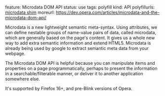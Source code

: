 feature: Microdata DOM API
status: use
tags: polyfill
kind: API
polyfillurls: [microdata shim](https://github.com/termi/Microdata-JS)
moreurl: https://dev.opera.com/articles/microdata-and-the-microdata-dom-api/

Microdata is a new lightweight semantic meta-syntax. Using attributes, we can define nestable groups of name-value pairs of data, called microdata, which are generally based on the page's content. It gives us a whole new way to add extra semantic information and extend HTML5. Microdata is already being used by google to extract semantic meta data from your webpage.

The Microdata DOM API is helpful because you can manipulate items and properties on a page programmatically, perhaps to present the information in a searchable/filterable manner, or deliver it to another application somewhere else.

It's supported by Firefox 16+, and pre-Blink versions of Opera.
